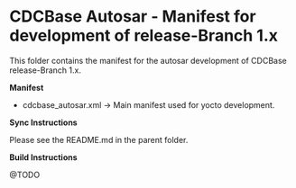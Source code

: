 CDCBase Autosar - Manifest for development of release-Branch 1.x
================================================================

This folder contains the manifest for the autosar development of CDCBase release-Branch 1.x.


**Manifest**

* cdcbase_autosar.xml &rarr; Main manifest used for yocto development.


**Sync Instructions**

Please see the README.md in the parent folder.


**Build Instructions**

@TODO
